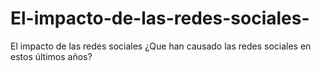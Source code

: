 # El-impacto-de-las-redes-sociales-
El impacto de las redes sociales ¿Que han causado las redes sociales en estos últimos años?
